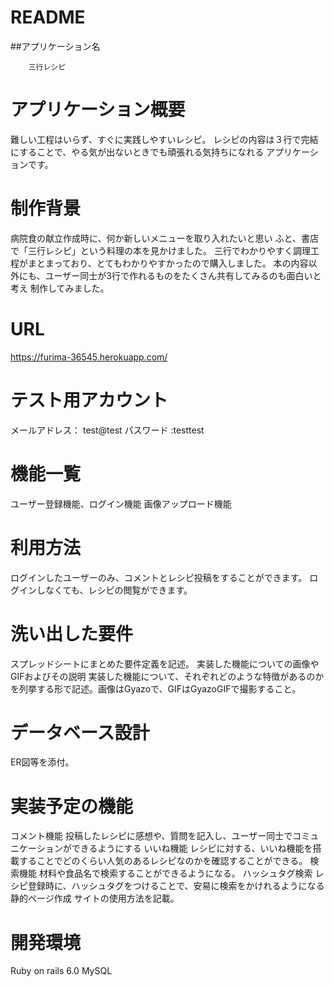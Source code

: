# README

##アプリケーション名

        三行レシピ
        


# アプリケーション概要 
難しい工程はいらず、すぐに実践しやすいレシピ。
レシピの内容は３行で完結にすることで、やる気が出ないときでも頑張れる気持ちになれる
アプリケーションです。

# 制作背景
病院食の献立作成時に、何か新しいメニューを取り入れたいと思い
ふと、書店で「三行レシピ」という料理の本を見かけました。
三行でわかりやすく調理工程がまとまっており、とてもわかりやすかったので購入しました。
本の内容以外にも、ユーザー同士が3行で作れるものをたくさん共有してみるのも面白いと考え
制作してみました。


#  URL 	
https://furima-36545.herokuapp.com/


# テスト用アカウント	
メールアドレス： test@test
パスワード    :testtest

# 機能一覧
ユーザー登録機能、ログイン機能
画像アップロード機能



# 利用方法	
ログインしたユーザーのみ、コメントとレシピ投稿をすることができます。
ログインしなくても、レシピの閲覧ができます。
	
 

# 洗い出した要件	
スプレッドシートにまとめた要件定義を記述。
実装した機能についての画像やGIFおよびその説明	実装した機能について、それぞれどのような特徴があるのかを列挙する形で記述。画像はGyazoで、GIFはGyazoGIFで撮影すること。


# データベース設計
	
ER図等を添付。


# 実装予定の機能

コメント機能      投稿したレシピに感想や、質問を記入し、ユーザー同士でコミュニケーションができるようにする
いいね機能       レシピに対する、いいね機能を搭載することでどのくらい人気のあるレシピなのかを確認することができる。
検索機能         材料や食品名で検索することができるようになる。
ハッシュタグ検索  レシピ登録時に、ハッシュタグをつけることで、安易に検索をかけれるようになる
静的ページ作成    サイトの使用方法を記載。

# 開発環境
Ruby on rails  6.0
MySQL

